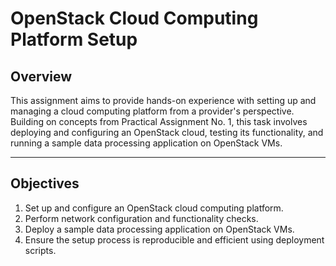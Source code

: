 # OpenStack Cloud Computing Platform Setup

## Overview

This assignment aims to provide hands-on experience with setting up and managing a cloud computing platform from a provider's perspective. Building on concepts from Practical Assignment No. 1, this task involves deploying and configuring an OpenStack cloud, testing its functionality, and running a sample data processing application on OpenStack VMs.

---

## Objectives

1. Set up and configure an OpenStack cloud computing platform.
2. Perform network configuration and functionality checks.
3. Deploy a sample data processing application on OpenStack VMs.
4. Ensure the setup process is reproducible and efficient using deployment scripts.
